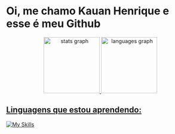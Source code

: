 <h1>Oi, me chamo Kauan Henrique e esse é meu Github</h1> 


<div align="center">
  <a href="https://github.com/KauanH1300">
  <img src="https://github-readme-stats.vercel.app/api?username=KauanH1300&hide_title=false&hide_rank=false&show_icons=true&include_all_commits=true&count_private=true&disable_animations=false&theme=github_dark&locale=en&hide_border=false" height="150" alt="stats graph"  />
  <img src="https://github-readme-stats.vercel.app/api/top-langs?username=KauanH1300&locale=en&hide_title=false&layout=compact&card_width=320&langs_count=5&theme=github_dark&hide_border=false" height="150" alt="languages graph"  />
</div>

<h2>Linguagens que estou aprendendo:</h2>

[![My Skills](https://skillicons.dev/icons?i=js,html,css,cs,java,angular)](https://skillicons.dev)

